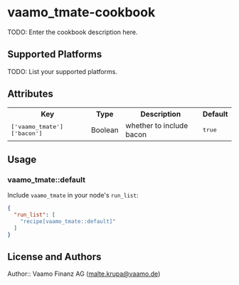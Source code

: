 # vaamo_tmate-cookbook

TODO: Enter the cookbook description here.

## Supported Platforms

TODO: List your supported platforms.

## Attributes

<table>
  <tr>
    <th>Key</th>
    <th>Type</th>
    <th>Description</th>
    <th>Default</th>
  </tr>
  <tr>
    <td><tt>['vaamo_tmate']['bacon']</tt></td>
    <td>Boolean</td>
    <td>whether to include bacon</td>
    <td><tt>true</tt></td>
  </tr>
</table>

## Usage

### vaamo_tmate::default

Include `vaamo_tmate` in your node's `run_list`:

```json
{
  "run_list": [
    "recipe[vaamo_tmate::default]"
  ]
}
```

## License and Authors

Author:: Vaamo Finanz AG (<malte.krupa@vaamo.de>)
